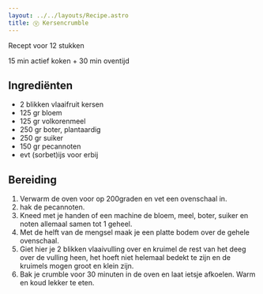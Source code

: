 ```yaml
---
layout: ../../layouts/Recipe.astro
title: Ⓥ Kersencrumble
---
```

R﻿ecept voor 12 stukken

15 m﻿in actief koken + 30 min oventijd

## Ingrediënten

* 2﻿ blikken vlaaifruit kersen
* 125 gr bloem
* 1﻿25 gr volkorenmeel
* 2﻿50 gr boter, plantaardig
* 2﻿50 gr suiker
* 1﻿50 gr pecannoten
* e﻿vt (sorbet)ijs voor erbij

## Bereiding

1. V﻿erwarm de oven voor op 200graden en vet een ovenschaal in. 
2. h﻿ak de pecannoten.
3. K﻿need met je handen of een machine de bloem, meel, boter, suiker en noten allemaal samen tot 1 geheel.  
4. M﻿et de helft van de mengsel maak je een platte bodem over de gehele ovenschaal. 
5. G﻿iet hier je 2 blikken vlaaivulling over en kruimel de rest van het deeg over de vulling heen, het hoeft niet helemaal bedekt te zijn en de kruimels mogen groot en klein zijn. 
6. B﻿ak je crumble voor 30 minuten in de oven en laat ietsje afkoelen. Warm en koud lekker te eten.